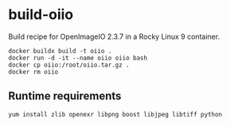 # build-oiio

Build recipe for OpenImageIO 2.3.7 in a Rocky Linux 9 container.

    docker buildx build -t oiio .
    docker run -d -it --name oiio oiio bash
    docker cp oiio:/root/oiio.tar.gz .
    docker rm oiio

## Runtime requirements

    yum install zlib openexr libpng boost libjpeg libtiff python

